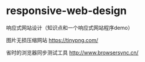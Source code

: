 # responsive-web-design
响应式网站设计（知识点和一个响应式网站程序demo）

图片无损压缩网站 https://tinypng.com/

省时的浏览器同步测试工具 http://www.browsersync.cn/

